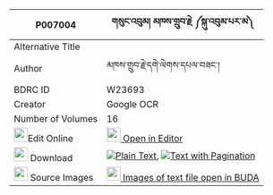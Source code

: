 |P007004|གསུང་འབུམ། མཁས་གྲུབ་རྗེ ༼སྐུ་འབུམ་པར་མ༽ 
| --- | --- 
|Alternative Title |
|Author| མཁས་གྲུབ་རྗེ་དགེ་ལེགས་དཔལ་བཟང་།
|BDRC ID | W23693
|Creator | Google OCR
|Number of Volumes| 16
|<img width="25" src="https://img.icons8.com/color/25/000000/edit-property.png">Edit Online| [<img width="25" src="https://avatars.githubusercontent.com/u/45091458?s=200&v=4"> Open in Editor](http://editor.openpecha.org/P007004)
|<img width="25" src="https://img.icons8.com/fluent/48/000000/download-2.png"/>  Download | [![](https://img.icons8.com/color/20/000000/txt.png)Plain Text](https://github.com/Openpecha/P007004/releases/download/v2/sungbum_khedrub_je_kubum_parma_plain_P007004.zip), [![](https://img.icons8.com/color/20/000000/txt.png)Text with Pagination](https://github.com/Openpecha/P007004/releases/download/v2/sungbum_khedrub_je_kubum_parma_pages_P007004.zip)
|<img width="25" src="https://img.icons8.com/plasticine/100/000000/pictures-folder.png"/>  Source Images | [<img width="25" src="https://library.bdrc.io/icons/BUDA-small.svg"> Images of text file open in BUDA](https://library.bdrc.io/show/bdr:W23693)